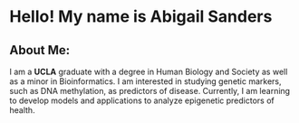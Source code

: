 # Hello! My name is Abigail Sanders
## About Me:
I am a **UCLA** graduate with a degree in Human Biology and Society as well as a minor in Bioinformatics. I am interested in studying genetic markers, such as DNA methylation, as predictors of disease. Currently, I am learning to develop models and applications to analyze epigenetic predictors of health. 
